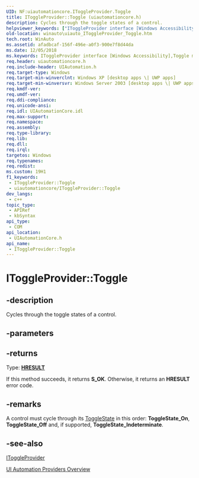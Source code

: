 ```yaml
---
UID: NF:uiautomationcore.IToggleProvider.Toggle
title: IToggleProvider::Toggle (uiautomationcore.h)
description: Cycles through the toggle states of a control.
helpviewer_keywords: ["IToggleProvider interface [Windows Accessibility]","Toggle method","IToggleProvider.Toggle","IToggleProvider::Toggle","Toggle","Toggle method [Windows Accessibility]","Toggle method [Windows Accessibility]","IToggleProvider interface","uiauto.uiauto_IToggleProvider_Toggle","uiauto_IToggleProvider_Toggle","uiautomationcore/IToggleProvider::Toggle","winauto.uiauto_IToggleProvider_Toggle"]
old-location: winauto\uiauto_IToggleProvider_Toggle.htm
tech.root: WinAuto
ms.assetid: afadbcaf-156f-496e-a0f3-900e7f8d44da
ms.date: 12/05/2018
ms.keywords: IToggleProvider interface [Windows Accessibility],Toggle method, IToggleProvider.Toggle, IToggleProvider::Toggle, Toggle, Toggle method [Windows Accessibility], Toggle method [Windows Accessibility],IToggleProvider interface, uiauto.uiauto_IToggleProvider_Toggle, uiauto_IToggleProvider_Toggle, uiautomationcore/IToggleProvider::Toggle, winauto.uiauto_IToggleProvider_Toggle
req.header: uiautomationcore.h
req.include-header: UIAutomation.h
req.target-type: Windows
req.target-min-winverclnt: Windows XP [desktop apps \| UWP apps]
req.target-min-winversvr: Windows Server 2003 [desktop apps \| UWP apps]
req.kmdf-ver: 
req.umdf-ver: 
req.ddi-compliance: 
req.unicode-ansi: 
req.idl: UIAutomationCore.idl
req.max-support: 
req.namespace: 
req.assembly: 
req.type-library: 
req.lib: 
req.dll: 
req.irql: 
targetos: Windows
req.typenames: 
req.redist: 
ms.custom: 19H1
f1_keywords:
 - IToggleProvider::Toggle
 - uiautomationcore/IToggleProvider::Toggle
dev_langs:
 - c++
topic_type:
 - APIRef
 - kbSyntax
api_type:
 - COM
api_location:
 - UIAutomationCore.h
api_name:
 - IToggleProvider::Toggle
---
```


# IToggleProvider::Toggle


## -description

Cycles through the toggle states of a control.

## -parameters

## -returns

Type: <b><a href="/windows/desktop/WinProg/windows-data-types">HRESULT</a></b>

If this method succeeds, it returns <b xmlns:loc="http://microsoft.com/wdcml/l10n">S_OK</b>. Otherwise, it returns an <b xmlns:loc="http://microsoft.com/wdcml/l10n">HRESULT</b> error code.

## -remarks

A control must cycle through its <a href="/windows/desktop/api/uiautomationcore/ne-uiautomationcore-togglestate">ToggleState</a> in this order: 
<b>ToggleState_On</b>, <b>ToggleState_Off</b> 
and, if supported, <b>ToggleState_Indeterminate</b>.

## -see-also

<a href="/windows/desktop/api/uiautomationcore/nn-uiautomationcore-itoggleprovider">IToggleProvider</a>



<a href="/windows/desktop/WinAuto/uiauto-providersoverview">UI Automation Providers Overview</a>

